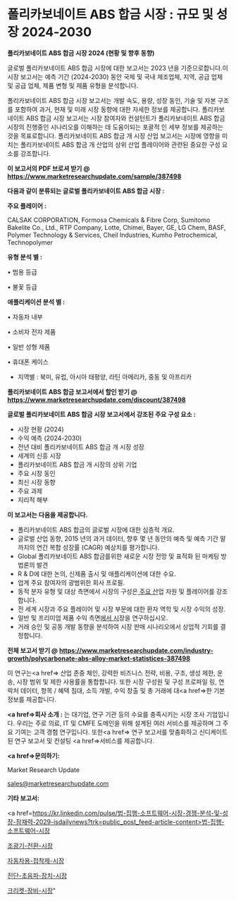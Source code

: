 # 폴리카보네이트 ABS 합금 시장 : 규모 및 성장 2024-2030

<strong>폴리카보네이트 ABS 합금 시장 2024 (현황 및 향후 동향)</strong>

글로벌 폴리카보네이트 ABS 합금 시장에 대한 보고서는 2023 년을 기준으로합니다.이 시장 보고서는 예측 기간 (2024-2030) 동안 국제 및 국내 제조업체, 지역, 공급 업체 및 공급 업체, 제품 변형 및 제품 유형을 분석합니다.

폴리카보네이트 ABS 합금 시장 보고서는 개발 속도, 용량, 성장 동인, 기술 및 자본 구조를 포함하여 과거, 현재 및 미래 시장 동향에 대한 자세한 정보를 제공합니다. 폴리카보네이트 ABS 합금 시장 보고서는 시장 참여자와 컨설턴트가 폴리카보네이트 ABS 합금 시장의 진행중인 시나리오를 이해하는 데 도움이되는 포괄적 인 세부 정보를 제공하는 것을 목표로합니다. 폴리카보네이트 ABS 합금 개 시장 산업 보고서는 시장에 영향을 미치는 폴리카보네이트 ABS 합금 개 산업의 상위 산업 플레이어와 관련된 중요한 구성 요소를 강조합니다.



<strong>이 보고서의 PDF 브로셔 받기 @ <a href=https://www.marketresearchupdate.com/sample/387498>https://www.marketresearchupdate.com/sample/387498</a></strong>



<strong>다음과 같이 분류되는 글로벌 폴리카보네이트 ABS 합금 시장 :</strong>



<strong>주요 플레이어 :</strong>

CALSAK CORPORATION, Formosa Chemicals & Fibre Corp, Sumitomo Bakelite Co., Ltd., RTP Company, Lotte, Chimei, Bayer, GE, LG Chem, BASF, Polymer Technology & Services, Cheil Industries, Kumho Petrochemical, Technopolymer



<strong>유형 분석 별 :</strong>

• 범용 등급

• 불꽃 등급



<strong>애플리케이션 분석 별 :</strong>

• 자동차 내부

• 소비자 전자 제품

• 일반 성형 제품

• 휴대폰 케이스

<ul>
  <li>지역별 : 북미, 유럽, 아시아 태평양, 라틴 아메리카, 중동 및 아프리카</li>
</ul>


<strong>폴리카보네이트 ABS 합금 보고서에서 할인 받기 @ <a href=https://www.marketresearchupdate.com/discount/387498>https://www.marketresearchupdate.com/discount/387498</a></strong>



<strong>글로벌 폴리카보네이트 ABS 합금 시장 보고서에서 강조된 주요 구성 요소 :</strong>
<ul>
  <li>시장 현황 (2024)</li>
  <li>수익 예측 (2024-2030)</li>
  <li>전년 대비 폴리카보네이트 ABS 합금 개 시장 성장</li>
  <li>세계의 신흥 시장</li>
  <li>폴리카보네이트 ABS 합금 개 시장의 상위 기업</li>
  <li>주요 시장 동인</li>
  <li>최신 시장 동향</li>
  <li>주요 과제</li>
  <li>지리적 해부</li>
</ul>


<strong>이 보고서는 다음을 제공합니다.</strong>
<ul>
  <li>폴리카보네이트 ABS 합금의 글로벌 시장에 대한 심층적 개요.</li>
  <li>글로벌 산업 동향, 2015 년의 과거 데이터, 향후 몇 년 동안의 예측 및 예측 기간 말까지의 연간 복합 성장률 (CAGR) 예상치를 평가합니다.</li>
  <li>Global 폴리카보네이트 ABS 합금를위한 새로운 시장 전망 및 표적화 된 마케팅 방법론의 발견</li>
  <li>R &amp; D에 대한 논의, 신제품 출시 및 애플리케이션에 대한 수요.</li>
  <li>업계 주요 참여자의 광범위한 회사 프로필.</li>
  <li>동적 분자 유형 및 대상 측면에서 시장의 구성은<a href=> 주요 산</a>업 자원 및 플레이어를 강조합니다.</li>
  <li>전 세계 시장과 주요 플레이어 및 시장 부문에 대한 환자 역학 및 시장 수익의 성장.</li>
  <li>일반 및 프리미엄 제품 수익 측면<a href=>에서 시</a>장을 연구하십시오.</li>
  <li>거래 승인 및 공동 개발 동향을 분석하여 시장 판매 시나리오에서 상업적 기회를 결정합니다.</li>
</ul>



<strong>전체 보고서 받기 @ <a href=https://www.marketresearchupdate.com/industry-growth/polycarbonate-abs-alloy-market-statistices-387498>https://www.marketresearchupdate.com/industry-growth/polycarbonate-abs-alloy-market-statistices-387498</a></strong>

이 연구는<a href=> 산업 존중</a> 체인, 강력한 비즈니스 전략, 비용, 구조, 생성 제한, 운송, 시장 범위 및 제한 사용률을 통합합니다. 또한 시장 구성원 및 구성 프로파일 링, 연락처 데이터, 항목 / 혜택 침대, 소득 개발, 수익 창출 및 총 거래에 대<a href=>한 기본 </a>정보를 제공합니다.



<strong><a href=>회사 소</a>개 :</strong>
는 대기업, 연구 기관 등의 수요를 충족시키는 시장 조사 기업입니다. 우리는 주로 의료, IT 및 CMFE 도메인을 위해 설계된 여러 서비스를 제공하며 그 주요 기여는 고객 경험 연구입니다. 또한<a href=> 연구 보</a>고서를 맞춤화하고 신디케이트 된 연구 보고서 및 컨설팅 <a href=>서비스</a>를 제공합니다.



<strong><a href=>문의하기:</a></strong>

Market Research Update

sales@marketresearchupdate.com



<strong>기타 보고서:</strong>

<a href=https://kr.linkedin.com/pulse/법-집행-소프트웨어-시장-경쟁-분석-및-성장-잠재력-2029-isdailynews?trk=public_post_feed-article-content>법-집행-소프트웨어-시장</a>

<a href=https://www.linkedin.com/pulse/조광기-전환-시장-경쟁-분석-및-성장-잠재력-2029-trend-tracking-tips-360-analysis/>조광기-전환-시장</a>

<a href=https://www.linkedin.com/pulse/자동차용-접착제-시장-규모-및-성장-2023-market-matrix-musings-analysis-bbosf/>자동차용-접착제-시장</a>

<a href=https://www.linkedin.com/pulse/진단-초음파-장치-시장-세분화-연구-및-목표-고객2029년-data-dive-diaries-24-analysis-kldyf/>진단-초음파-장치-시장</a>

<a href=https://www.linkedin.com/pulse/크리켓-장비-시장-규모-및-성장-2023-analytics-avenue-adventures-24-ana-lebjc/>크리켓-장비-시장</a>"
